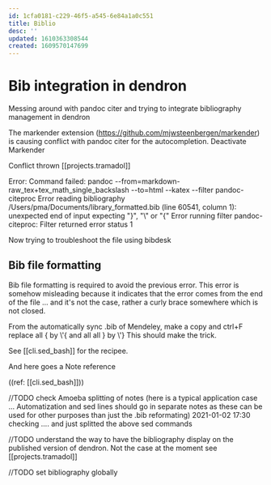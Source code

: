 ```yaml
---
id: 1cfa0181-c229-46f5-a545-6e84a1a0c551
title: Biblio
desc: ''
updated: 1610363308544
created: 1609570147699
---
```

# Bib integration in dendron

Messing around with pandoc citer and trying to integrate bibliography management in dendron

The markender extension (<https://github.com/mjwsteenbergen/markender>) is causing conflict with pandoc citer for the autocompletion.
Deactivate Markender

Conflict thrown  [[projects.tramadol]] 

Error: Command failed: pandoc --from=markdown-raw_tex+tex_math_single_backslash --to=html --katex --filter pandoc-citeproc
Error reading bibliography /Users/pma/Documents/library_formatted.bib (line 60541, column 1):
unexpected end of input
expecting "}", "\\" or "{"
Error running filter pandoc-citeproc:
Filter returned error status 1

Now trying to troubleshoot the file using bibdesk

## Bib file formatting

Bib file formatting is required to avoid the previous error. This error is somehow misleading because it indicates that the error comes from the end of the file ... and it's not the case, rather a curly brace somewhere which is not closed.

From the automatically sync .bib of Mendeley, make a copy and ctrl+F replace all { by \\'{ and all all } by \\'}
This should make the trick.

See [[cli.sed_bash]] for the recipee.

And here goes a Note reference 

((ref: [[cli.sed_bash]]))

//TODO check Amoeba splitting of notes (here is a typical application case ... Automatization and sed lines should go in separate notes as these can be used for other purposes than just the .bib reformating) 2021-01-02 17:30 checking .... and just splitted the above sed commands

//TODO understand the way to have the bibliography display on the published version of dendron. Not the case at the moment see [[projects.tramadol]]


//TODO set bibliography globally


